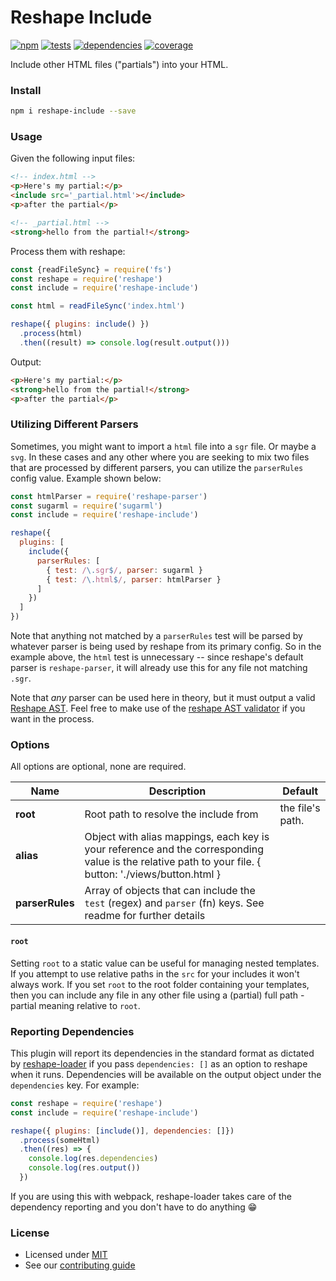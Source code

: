 # Reshape Include

[![npm](https://img.shields.io/npm/v/reshape-include.svg?style=flat-square)](https://npmjs.com/package/reshape-include)
[![tests](https://img.shields.io/travis/reshape/include.svg?style=flat-square)](https://travis-ci.org/reshape/include?branch=master)
[![dependencies](https://img.shields.io/david/reshape/include.svg?style=flat-square)](https://david-dm.org/reshape/include)
[![coverage](https://img.shields.io/coveralls/reshape/include.svg?style=flat-square)](https://coveralls.io/r/reshape/include?branch=master)

Include other HTML files ("partials") into your HTML.

### Install

```sh
npm i reshape-include --save
```

### Usage

Given the following input files:

```html
<!-- index.html -->
<p>Here's my partial:</p>
<include src='_partial.html'></include>
<p>after the partial</p>
```

```html
<!-- _partial.html -->
<strong>hello from the partial!</strong>
```

Process them with reshape:

```js
const {readFileSync} = require('fs')
const reshape = require('reshape')
const include = require('reshape-include')

const html = readFileSync('index.html')

reshape({ plugins: include() })
  .process(html)
  .then((result) => console.log(result.output()))
```

Output:

```html
<p>Here's my partial:</p>
<strong>hello from the partial!</strong>
<p>after the partial</p>
```

### Utilizing Different Parsers

Sometimes, you might want to import a `html` file into a `sgr` file. Or maybe a `svg`. In these cases and any other where you are seeking to mix two files that are processed by different parsers, you can utilize the  `parserRules` config value. Example shown below:

```js
const htmlParser = require('reshape-parser')
const sugarml = require('sugarml')
const include = require('reshape-include')

reshape({
  plugins: [
    include({
      parserRules: [
        { test: /\.sgr$/, parser: sugarml }
        { test: /\.html$/, parser: htmlParser }
      ]
    })
  ]
})
```

Note that anything not matched by a `parserRules` test will be parsed by whatever parser is being used by reshape from its primary config. So in the example above, the `html` test is unnecessary -- since reshape's default parser is `reshape-parser`, it will already use this for any file not matching `.sgr`.

Note that *any* parser can be used here in theory, but it must output a valid [Reshape AST](https://github.com/reshape/reshape#reshape-ast). Feel free to make use of the [reshape AST validator](https://github.com/reshape/plugin-util#validatetreetree) if you want in the process.

### Options

All options are optional, none are required.

| Name | Description | Default |
| ---- | ----------- | ------- |
| **root** | Root path to resolve the include from | the file's path. |
| **alias**| Object with alias mappings, each key is your reference and the corresponding value is the relative path to your file. { button: './views/button.html } | |
| **parserRules**| Array of objects that can include the `test` (regex) and `parser` (fn) keys. See readme for further details | |

#### `root`

Setting `root` to a static value can be useful for managing nested templates. If you attempt to use relative paths in the `src` for your includes it won't always work. If you set `root` to the root folder containing your templates, then you can include any file in any other file using a (partial) full path - partial meaning relative to `root`.

### Reporting Dependencies

This plugin will report its dependencies in the standard format as dictated by [reshape-loader](https://github.com/reshape/loader) if you pass `dependencies: []` as an option to reshape when it runs. Dependencies will be available on the output object under the `dependencies` key. For example:

```js
const reshape = require('reshape')
const include = require('reshape-include')

reshape({ plugins: [include()], dependencies: []})
  .process(someHtml)
  .then((res) => {
    console.log(res.dependencies)
    console.log(res.output())
  })
```

If you are using this with webpack, reshape-loader takes care of the dependency reporting and you don't have to do anything 😁

### License

- Licensed under [MIT](LICENSE.md)
- See our [contributing guide](contributing.md)

